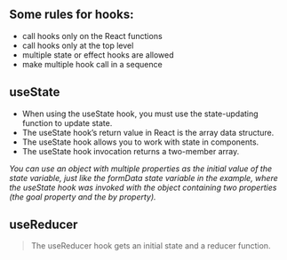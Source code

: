 ## Some rules for hooks:

- call hooks only on the React functions
- call hooks only at the top level
- multiple state or effect hooks are allowed
- make multiple hook call in a sequence

## useState

- When using the useState hook, you must use the state-updating function to update state.
- The useState hook’s return value in React is the array data structure.
- The useState hook allows you to work with state in components.
- The useState hook invocation returns a two-member array.

_You can use an object with multiple properties as the initial value of the state variable, just like the formData state variable in the example, where the useState hook was invoked with the object containing two properties (the goal property and the by property)._


## useReducer
> The useReducer hook gets an initial state and a reducer function.  
